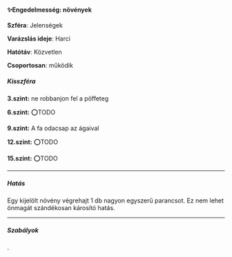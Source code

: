#### ✨Engedelmesség: növények

**Szféra**: Jelenségek

**Varázslás ideje**: Harci

**Hatótáv**: Közvetlen

**Csoportosan**: működik 

##### Kisszféra

**3.szint:** ne robbanjon fel a pöffeteg

**6.szint:** ⭕TODO

**9.szint:** A fa odacsap az ágaival

**12.szint:** ⭕TODO

**15.szint:** ⭕TODO


---
##### Hatás

Egy kijelölt növény végrehajt 1 db nagyon egyszerű parancsot. Ez nem lehet önmagát szándékosan károsító hatás.

---
##### Szabályok

.
